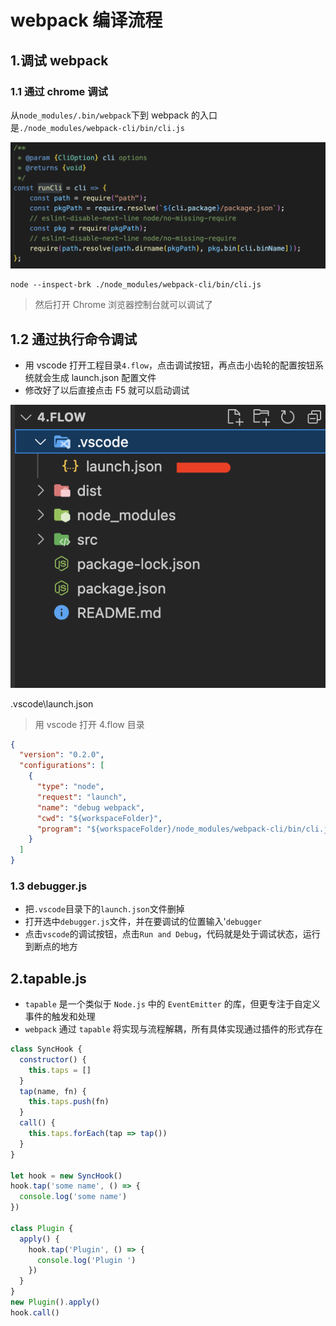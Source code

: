# webpack 编译流程

## 1.调试 webpack

### 1.1 通过 chrome 调试

从`node_modules/.bin/webpack`下到 webpack 的入口是`./node_modules/webpack-cli/bin/cli.js`

![](https://raw.githubusercontent.com/retech-fe/image-hosting/main/img/2023/03/15/12-44-02-c65cdfca74a44acfb012cd70e6a33cbf-20230315124401-801d9c.png)

```shell
node --inspect-brk ./node_modules/webpack-cli/bin/cli.js
```

> 然后打开 Chrome 浏览器控制台就可以调试了

## 1.2 通过执行命令调试

- 用 vscode 打开工程目录`4.flow`，点击调试按钮，再点击小齿轮的配置按钮系统就会生成 launch.json 配置文件
- 修改好了以后直接点击 F5 就可以启动调试

![](https://raw.githubusercontent.com/retech-fe/image-hosting/main/img/2023/03/15/12-53-23-c93417dd0c60ba9310555390cb0bc3ab-20230315125323-0c4cee.png)

.vscode\launch.json

> 用 vscode 打开 4.flow 目录

```JSON
{
  "version": "0.2.0",
  "configurations": [
    {
      "type": "node",
      "request": "launch",
      "name": "debug webpack",
      "cwd": "${workspaceFolder}",
      "program": "${workspaceFolder}/node_modules/webpack-cli/bin/cli.js"
    }
  ]
}
```

### 1.3 debugger.js

- 把`.vscode`目录下的`launch.json`文件删掉
- 打开选中`debugger.js`文件，并在要调试的位置输入'`debugger`
- 点击`vscode`的调试按钮，点击`Run and Debug`，代码就是处于调试状态，运行到断点的地方

## 2.tapable.js

- `tapable` 是一个类似于 `Node.js` 中的 `EventEmitter` 的库，但更专注于自定义事件的触发和处理
- `webpack` 通过 `tapable` 将实现与流程解耦，所有具体实现通过插件的形式存在

```js
class SyncHook {
  constructor() {
    this.taps = []
  }
  tap(name, fn) {
    this.taps.push(fn)
  }
  call() {
    this.taps.forEach(tap => tap())
  }
}

let hook = new SyncHook()
hook.tap('some name', () => {
  console.log('some name')
})

class Plugin {
  apply() {
    hook.tap('Plugin', () => {
      console.log('Plugin ')
    })
  }
}
new Plugin().apply()
hook.call()
```
